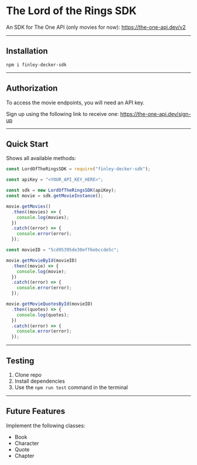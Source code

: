 # The Lord of the Rings SDK

An SDK for The One API (only movies for now): https://the-one-api.dev/v2

<hr>

## Installation

`npm i finley-decker-sdk`

<hr>

## Authorization

To access the movie endpoints, you will need an API key.

Sign up using the following link to receive one: https://the-one-api.dev/sign-up

<hr>

## Quick Start

Shows all available methods:

```js
const LordOfTheRingsSDK = require("finley-decker-sdk");

const apiKey = "<YOUR_API_KEY_HERE>";

const sdk = new LordOfTheRingsSDK(apiKey);
const movie = sdk.getMovieInstance();

movie.getMovies()
  .then((movies) => {
    console.log(movies);
  })
  .catch((error) => {
    console.error(error);
  });

const movieID = "5cd95395de30eff6ebccde5c";

movie.getMovieById(movieID)
  .then((movie) => {
    console.log(movie);
  })
  .catch((error) => {
    console.error(error);
  });

movie.getMovieQuotesById(movieID)
  .then((quotes) => {
    console.log(quotes);
  })
  .catch((error) => {
    console.error(error);
  });
```

<hr>

## Testing

1. Clone repo
2. Install dependencies
3. Use the `npm run test` command in the terminal

<hr>

## Future Features

Implement the following classes:

- Book
- Character
- Quote
- Chapter
